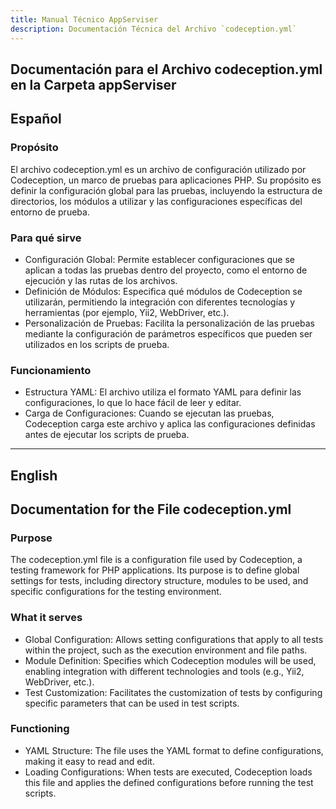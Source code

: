 ```yaml
---
title: Manual Técnico AppServiser
description: Documentación Técnica del Archivo `codeception.yml`
---
```


## Documentación para el Archivo codeception.yml en la Carpeta appServiser

## Español

### Propósito
El archivo codeception.yml es un archivo de configuración utilizado por Codeception, un marco de pruebas para aplicaciones PHP. Su propósito es definir la configuración global para las pruebas, incluyendo la estructura de directorios, los módulos a utilizar y las configuraciones específicas del entorno de prueba.

### Para qué sirve

- Configuración Global: Permite establecer configuraciones que se aplican a todas las pruebas dentro del proyecto, como el entorno de ejecución y las rutas de los archivos.
- Definición de Módulos: Especifica qué módulos de Codeception se utilizarán, permitiendo la integración con diferentes tecnologías y herramientas (por ejemplo, Yii2, WebDriver, etc.).
- Personalización de Pruebas: Facilita la personalización de las pruebas mediante la configuración de parámetros específicos que pueden ser utilizados en los scripts de prueba.

### Funcionamiento

- Estructura YAML: El archivo utiliza el formato YAML para definir las configuraciones, lo que lo hace fácil de leer y editar.
- Carga de Configuraciones: Cuando se ejecutan las pruebas, Codeception carga este archivo y aplica las configuraciones definidas antes de ejecutar los scripts de prueba.

---

## English

## Documentation for the File codeception.yml

### Purpose
The codeception.yml file is a configuration file used by Codeception, a testing framework for PHP applications. Its purpose is to define global settings for tests, including directory structure, modules to be used, and specific configurations for the testing environment.

### What it serves

- Global Configuration: Allows setting configurations that apply to all tests within the project, such as the execution environment and file paths.
- Module Definition: Specifies which Codeception modules will be used, enabling integration with different technologies and tools (e.g., Yii2, WebDriver, etc.).
- Test Customization: Facilitates the customization of tests by configuring specific parameters that can be used in test scripts.

### Functioning

- YAML Structure: The file uses the YAML format to define configurations, making it easy to read and edit.
- Loading Configurations: When tests are executed, Codeception loads this file and applies the defined configurations before running the test scripts.

